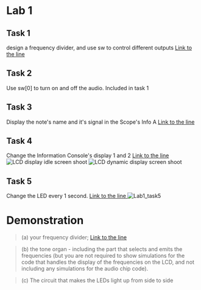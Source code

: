 Lab 1
===
## Task 1
design a frequency divider, and use sw to control different outputs
[Link to the line ](/lab1_template_de1soc/lab1_template_de1soc/Basic_Organ_Solution.v#L205)

## Task 2
Use sw[0] to turn on and off the audio. Included in task 1
## Task 3
Display the note's name and it's signal in the Scope's Info A
[Link to the line ](/lab1_template_de1soc/lab1_template_de1soc/Basic_Organ_Solution.v#L419)
## Task 4
Change the Information Console's display 1 and 2
[Link to the line ](/lab1_template_de1soc/lab1_template_de1soc/Basic_Organ_Solution.v#L439)
![LCD display idle screen shoot](/lab1_template_de1soc/lab1_template_de1soc/initialization_state.jpg)
![LCD dynamic display screen shoot](/lab1_template_de1soc/lab1_template_de1soc/changed_state.jpg)
## Task 5
Change the LED every 1 second.
[Link to the line ](/lab1_template_de1soc/lab1_template_de1soc/Basic_Organ_Solution.v#L333)
![Lab1_task5](/assets/Lab1_task5.png)

# Demonstration
> (a) your frequency divider;
> [Link to the line ](/lab1_template_de1soc/lab1_template_de1soc/Basic_Organ_Solution.v#L205)

> (b) the tone organ - including the part that selects and emits the
frequencies (but you are not required to show simulations for the code
that handles the display of the frequencies on the LCD, and not
including any simulations for the audio chip code).

> (c) The circuit that makes the LEDs light up from side to side
